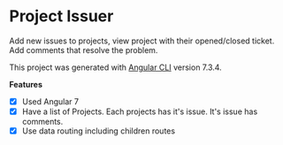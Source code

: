 # Project Issuer

Add new issues to projects, view project with their opened/closed ticket. Add comments that resolve the problem.

This project was generated with [Angular CLI](https://github.com/angular/angular-cli) version 7.3.4.

**Features**
- [x] Used Angular 7
- [x] Have a list of Projects. Each projects has it's issue. It's issue has comments.
- [x] Use data routing including children routes
